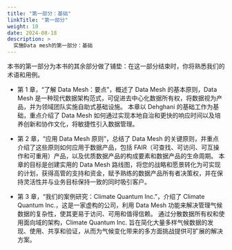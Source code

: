 ```yaml
---
title: "第一部分：基础"
linkTitle: "第一部分"
weight: 10
date: 2024-08-18
description: >
  实施Data mesh的第一部分：基础
---
```


本书的第一部分为本书的其余部分做了铺垫：在这一部分结束时，你将熟悉我们的术语和用例。

- 第 1 章，“了解 Data Mesh：要点”，概述了 Data Mesh 的基本原则，Data Mesh 是一种现代数据架构范式，可促进去中心化数据所有权，将数据视为产品，并为领域团队实施自助式基础设施。 本章以 Dehghani 的基础工作为基础，重点介绍了 Data Mesh 如何通过实现本地自治和更快的响应时间以及培养创新和协作文化，将敏捷性引入数据管理。

- 第 2 章，“应用 Data Mesh 原则”，总结了 Data Mesh 的关键原则，并重点介绍了这些原则如何应用于数据产品，包括 FAIR（可查找、可访问、可互操作和可重用）产品，以及优质数据产品的构成要素和数据产品的生命周期。 本章的目标是创建实用的 Data Mesh 路线图，将您的战略和愿景转化为可实现的计划，获得高管的支持和资金，赋予熟练的数据产品所有者决策权，并在保持灵活性并与业务目标保持一致的同时吸引客户。

- 第 3 章，“我们的案例研究：Climate Quantum Inc.”，介绍了 Climate Quantum Inc.，这是一家虚构的公司，利用 Data Mesh 功能来解决管理气候数据的复杂性，使其更易于访问、可用和值得信赖。 通过分散数据所有权和使用面向域的架构，Climate Quantum Inc. 旨在简化大量多样气候数据的发现、使用、共享和验证，从而为气候变化带来的多方面挑战提供可扩展的解决方案。



